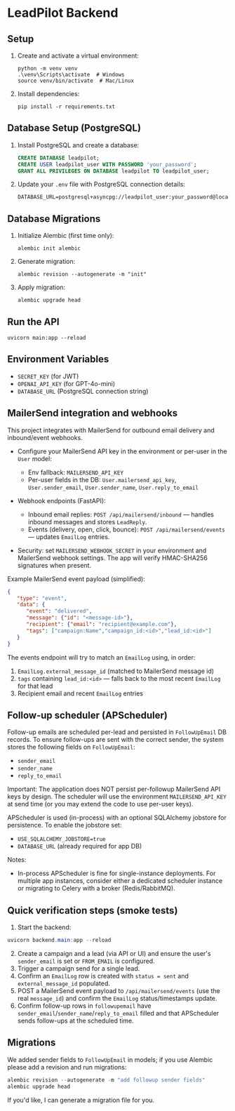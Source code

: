 # LeadPilot Backend

## Setup

1. Create and activate a virtual environment:
   ```
   python -m venv venv
   .\venv\Scripts\activate  # Windows
   source venv/bin/activate  # Mac/Linux
   ```
2. Install dependencies:
   ```
   pip install -r requirements.txt
   ```

## Database Setup (PostgreSQL)

1. Install PostgreSQL and create a database:
   ```sql
   CREATE DATABASE leadpilot;
   CREATE USER leadpilot_user WITH PASSWORD 'your_password';
   GRANT ALL PRIVILEGES ON DATABASE leadpilot TO leadpilot_user;
   ```

2. Update your `.env` file with PostgreSQL connection details:
   ```
   DATABASE_URL=postgresql+asyncpg://leadpilot_user:your_password@localhost:5432/leadpilot
   ```

## Database Migrations

1. Initialize Alembic (first time only):
   ```
   alembic init alembic
   ```
2. Generate migration:
   ```
   alembic revision --autogenerate -m "init"
   ```
3. Apply migration:
   ```
   alembic upgrade head
   ```

## Run the API

```
uvicorn main:app --reload
```

## Environment Variables
- `SECRET_KEY` (for JWT)
- `OPENAI_API_KEY` (for GPT-4o-mini)
- `DATABASE_URL` (PostgreSQL connection string)

## MailerSend integration and webhooks

This project integrates with MailerSend for outbound email delivery and inbound/event webhooks.

- Configure your MailerSend API key in the environment or per-user in the `User` model:
   - Env fallback: `MAILERSEND_API_KEY`
   - Per-user fields in the DB: `User.mailersend_api_key`, `User.sender_email`, `User.sender_name`, `User.reply_to_email`

- Webhook endpoints (FastAPI):
   - Inbound email replies: `POST /api/mailersend/inbound` — handles inbound messages and stores `LeadReply`.
   - Events (delivery, open, click, bounce): `POST /api/mailersend/events` — updates `EmailLog` entries.

- Security: set `MAILERSEND_WEBHOOK_SECRET` in your environment and MailerSend webhook settings. The app will verify HMAC-SHA256 signatures when present.

Example MailerSend event payload (simplified):
```json
{
   "type": "event",
   "data": {
      "event": "delivered",
      "message": {"id": "<message-id>"},
      "recipient": {"email": "recipient@example.com"},
      "tags": ["campaign:Name","campaign_id:<id>","lead_id:<id>"]
   }
}
```

The events endpoint will try to match an `EmailLog` using, in order:
1. `EmailLog.external_message_id` (matched to MailerSend message id)
2. `tags` containing `lead_id:<id>` — falls back to the most recent `EmailLog` for that lead
3. Recipient email and recent `EmailLog` entries

## Follow-up scheduler (APScheduler)

Follow-up emails are scheduled per-lead and persisted in `FollowUpEmail` DB records. To ensure follow-ups are sent with the correct sender, the system stores the following fields on `FollowUpEmail`:

- `sender_email`
- `sender_name`
- `reply_to_email`

Important: The application does NOT persist per-followup MailerSend API keys by design. The scheduler will use the environment `MAILERSEND_API_KEY` at send time (or you may extend the code to use per-user keys).

APScheduler is used (in-process) with an optional SQLAlchemy jobstore for persistence. To enable the jobstore set:

- `USE_SQLALCHEMY_JOBSTORE=true`
- `DATABASE_URL` (already required for app DB)

Notes:
- In-process APScheduler is fine for single-instance deployments. For multiple app instances, consider either a dedicated scheduler instance or migrating to Celery with a broker (Redis/RabbitMQ).

## Quick verification steps (smoke tests)

1. Start the backend:
```powershell
uvicorn backend.main:app --reload
```
2. Create a campaign and a lead (via API or UI) and ensure the user's `sender_email` is set or `FROM_EMAIL` is configured.
3. Trigger a campaign send for a single lead.
4. Confirm an `EmailLog` row is created with `status = sent` and `external_message_id` populated.
5. POST a MailerSend event payload to `/api/mailersend/events` (use the real `message_id`) and confirm the `EmailLog` status/timestamps update.
6. Confirm follow-up rows in `followupemail` have `sender_email`/`sender_name`/`reply_to_email` filled and that APScheduler sends follow-ups at the scheduled time.

## Migrations

We added sender fields to `FollowUpEmail` in models; if you use Alembic please add a revision and run migrations:

```powershell
alembic revision --autogenerate -m "add followup sender fields"
alembic upgrade head
```

If you'd like, I can generate a migration file for you.
